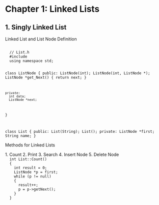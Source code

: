 # Chapter 1: Linked Lists
## 1. Singly Linked List

<p> Linked List and List Node Definition </p>

<code>
  // List.h
  #include <string>
  using namespace std;
  
  class ListNode 
  {
    public:
      ListNode(int);
      ListNode(int, ListNode *);
      ListNode *get_Next() { return next; }
    
    private:
      int data;
      ListNode *next;
  }
  
  class List
  {
    public:
      List(String);
      List();
    private:
      ListNode *first;
      String name;
  }
</code>
  
<p> Methods for Linked Lists </p>
  1. Count
  2. Print
  3. Search
  4. Insert Node
  5. Delete Node
  
<code> 
  int List::Count()
  {
    int result = 0;
    ListNode *p = first;
    while (p != null)
    {
      result++;
      p = p->getNext();
    }
  }
</code>
  
<code> 
</code>
